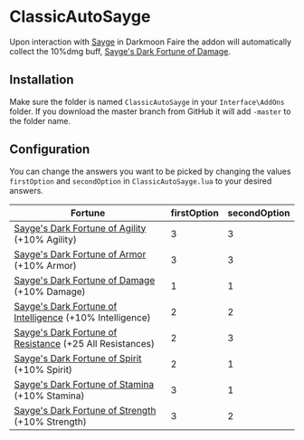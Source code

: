# ClassicAutoSayge

Upon interaction with [Sayge](https://classic.wowhead.com/npc=14822/sayge) in Darkmoon Faire the addon will automatically collect the 10%dmg buff, [Sayge's Dark Fortune of Damage](https://classic.wowhead.com/spell=23768/sayges-dark-fortune-of-damage).

## Installation

Make sure the folder is named `ClassicAutoSayge` in your `Interface\AddOns` folder. If you download the master branch from GitHub it will add `-master` to the folder name.

## Configuration

You can change the answers you want to be picked by changing the values `firstOption` and `secondOption` in `ClassicAutoSayge.lua` to your desired answers.

| Fortune | firstOption  | secondOption |
| ------------- | ------------- | ------------- |
| [Sayge's Dark Fortune of Agility](https://classic.wowhead.com/spell=23736/sayges-dark-fortune-of-agility) (+10% Agility) | 3  | 3  |
| [Sayge's Dark Fortune of Armor](https://classic.wowhead.com/spell=23767/sayges-dark-fortune-of-armor) (+10% Armor) | 3  | 3  |
| [Sayge's Dark Fortune of Damage](https://classic.wowhead.com/spell=23768/sayges-dark-fortune-of-damage) (+10% Damage) | 1 | 1  |
| [Sayge's Dark Fortune of Intelligence](https://classic.wowhead.com/spell=23766/sayges-dark-fortune-of-intelligence) (+10% Intelligence) | 2  | 2  |
| [Sayge's Dark Fortune of Resistance](https://classic.wowhead.com/spell=23769/sayges-dark-fortune-of-resistance) (+25 All Resistances) | 2  | 3  |
| [Sayge's Dark Fortune of Spirit](https://classic.wowhead.com/spell=23738/sayges-dark-fortune-of-spirit) (+10% Spirit) | 2  | 1  |
| [Sayge's Dark Fortune of Stamina](https://classic.wowhead.com/spell=23737/sayges-dark-fortune-of-stamina) (+10% Stamina) | 3  | 1  |
| [Sayge's Dark Fortune of Strength](https://classic.wowhead.com/spell=23735/sayges-dark-fortune-of-strength) (+10% Strength) | 3  | 2  |

